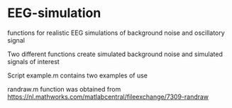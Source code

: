 # EEG-simulation
functions for realistic EEG simulations of background noise and oscillatory signal

Two different functions create simulated background noise and simulated signals of interest

Script example.m contains two examples of use

randraw.m function was obtained from https://nl.mathworks.com/matlabcentral/fileexchange/7309-randraw


